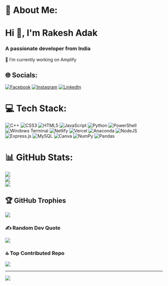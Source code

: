 # 💫 About Me:
<h1 align="left">Hi 👋, I'm Rakesh Adak</h1>
<h3 align="left">A passionate developer from India</h3>


🔭 I’m currently working on Amplify


## 🌐 Socials:
[![Facebook](https://img.shields.io/badge/Facebook-%231877F2.svg?logo=Facebook&logoColor=white)](https://facebook.com/balaram.adak.790) [![Instagram](https://img.shields.io/badge/Instagram-%23E4405F.svg?logo=Instagram&logoColor=white)](https://instagram.com/@rakesh-wc) [![LinkedIn](https://img.shields.io/badge/LinkedIn-%230077B5.svg?logo=linkedin&logoColor=white)](https://linkedin.com/in/rak-esh-adak) 

# 💻 Tech Stack:
![C++](https://img.shields.io/badge/c++-%2300599C.svg?style=flat&logo=c%2B%2B&logoColor=white) ![CSS3](https://img.shields.io/badge/css3-%231572B6.svg?style=flat&logo=css3&logoColor=white) ![HTML5](https://img.shields.io/badge/html5-%23E34F26.svg?style=flat&logo=html5&logoColor=white) ![JavaScript](https://img.shields.io/badge/javascript-%23323330.svg?style=flat&logo=javascript&logoColor=%23F7DF1E) ![Python](https://img.shields.io/badge/python-3670A0?style=flat&logo=python&logoColor=ffdd54) ![PowerShell](https://img.shields.io/badge/PowerShell-%235391FE.svg?style=flat&logo=powershell&logoColor=white) ![Windows Terminal](https://img.shields.io/badge/Windows%20Terminal-%234D4D4D.svg?style=flat&logo=windows-terminal&logoColor=white) ![Netlify](https://img.shields.io/badge/netlify-%23000000.svg?style=flat&logo=netlify&logoColor=#00C7B7) ![Vercel](https://img.shields.io/badge/vercel-%23000000.svg?style=flat&logo=vercel&logoColor=white) ![Anaconda](https://img.shields.io/badge/Anaconda-%2344A833.svg?style=flat&logo=anaconda&logoColor=white) ![NodeJS](https://img.shields.io/badge/node.js-6DA55F?style=flat&logo=node.js&logoColor=white) ![Express.js](https://img.shields.io/badge/express.js-%23404d59.svg?style=flat&logo=express&logoColor=%2361DAFB) ![MySQL](https://img.shields.io/badge/mysql-4479A1.svg?style=flat&logo=mysql&logoColor=white) ![Canva](https://img.shields.io/badge/Canva-%2300C4CC.svg?style=flat&logo=Canva&logoColor=white) ![NumPy](https://img.shields.io/badge/numpy-%23013243.svg?style=flat&logo=numpy&logoColor=white) ![Pandas](https://img.shields.io/badge/pandas-%23150458.svg?style=flat&logo=pandas&logoColor=white)
# 📊 GitHub Stats:
![](https://github-readme-stats.vercel.app/api?username=Rakesh-ada&theme=dark&hide_border=false&include_all_commits=true&count_private=false)<br/>
![](https://github-readme-streak-stats.herokuapp.com/?user=Rakesh-ada&theme=dark&hide_border=false)<br/>
![](https://github-readme-stats.vercel.app/api/top-langs/?username=Rakesh-ada&theme=dark&hide_border=false&include_all_commits=true&count_private=false&layout=compact)

## 🏆 GitHub Trophies
![](https://github-profile-trophy.vercel.app/?username=Rakesh-ada&theme=radical&no-frame=false&no-bg=false&margin-w=4)

### ✍️ Random Dev Quote
![](https://quotes-github-readme.vercel.app/api?type=horizontal&theme=radical)

### 🔝 Top Contributed Repo
![](https://github-contributor-stats.vercel.app/api?username=Rakesh-ada&limit=5&theme=dark&combine_all_yearly_contributions=true)

---
[![](https://visitcount.itsvg.in/api?id=Rakesh-ada&icon=4&color=0)](https://visitcount.itsvg.in)

<!-- Proudly created with GPRM ( https://gprm.itsvg.in ) -->
